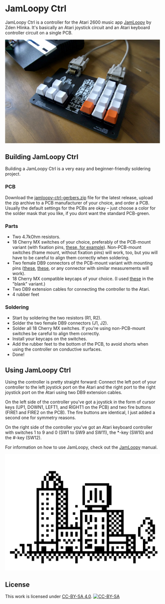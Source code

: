 # JamLoopy Ctrl

JamLoopy Ctrl is a controller for the Atari 2600 music app [JamLoopy](http://satori.sk/jamloopy/) by Zden Hlinka. It's basically an Atari joystick circuit and an Atari keyboard controller circuit on a single PCB.

![JamLoopy Ctrl](images/jamloopy-ctrl.jpg)

## Building JamLoopy Ctrl

Building a JamLoopy Ctrl is a very easy and beginner-friendly soldering project.

### PCB

Download the [jamloopy-ctrl-gerbers.zip](https://github.com/sarweiler/jamloopy-ctrl/releases/latest/download/jamloopy-ctrl-gerbers.zip) file for the latest release, upload the zip archive to a PCB manufacturer of your choice, and order a PCB. Usually the default settings for the PCBs are okay – just choose a color for the solder mask that you like, if you dont want the standard PCB-green.

### Parts

* Two 4.7kOhm resistors.
* 18 Cherry MX switches of your choice, preferably of the PCB-mount variant (with fixation pins, [these, for example](https://www.mouser.com/ProductDetail/540-MX1A-11NW)). Non-PCB-mount switches (frame mount, without fixation pins) will work, too, but you will have to be careful to align them correctly when soldering.
* Two female DB9 connectors of the PCB-mount variant with mounting pins ([these](https://www.mouser.com/ProductDetail/571-2311765-1), [these](https://www.reichelt.de/d-sub-buchse-9-polig-gewinkelt-rm-9-4-gedr-d-sub-bu-09gwc-p113921.html), or any connector with similar measurements will work).
* 18 Cherry MX compatible keycaps of your choice. (I used [these](https://www.aliexpress.com/item/32987364794.html?spm=a2g0s.9042311.0.0.27424c4dBs286T) in the "blank" variant.)
* Two DB9 extension cables for connecting the controller to the Atari.
* 4 rubber feet

### Soldering

* Start by soldering the two resistors (R1, R2).
* Solder the two female DB9 connectors (J1, J2).
* Solder all 18 Cherry MX switches. If you're using non-PCB-mount switches be careful to align them correctly.
* Install your keycaps on the switches.
* Add the rubber feet to the bottom of the PCB, to avoid shorts when using the controller on conductive surfaces.
* Done!

## Using JamLoopy Ctrl

Using the controller is pretty straight forward: Connect the left port of your controller to the left joystick port on the Atari and the right port to the right joystick port on the Atari using two DB9 extension cables.

On the left side of the controller you've got a joystick in the form of cursor keys (UP1, DOWN1, LEFT1, and RIGHT1 on the PCB) and two fire buttons (FIRE1 and FIRE2 on the PCB). The fire buttons are identical, I just added a second one for symmetry reasons.

On the right side of the controller you've got an Atari keyboard controller with switches 1 to 9 and 0 (SW1 to SW9 and SW11), the \*-key (SW10) and the #-key (SW12).

For information on how to use JamLoopy, check out the [JamLoopy](http://satori.sk/jamloopy/) manual.


![pcb artwork](images/vcs_city.png)

## License

This work is licensed under [CC-BY-SA 4.0](http://creativecommons.org/licenses/by-sa/4.0/).
[![CC-BY-SA](https://i.creativecommons.org/l/by-sa/4.0/88x31.png)](http://creativecommons.org/licenses/by-sa/4.0/)
